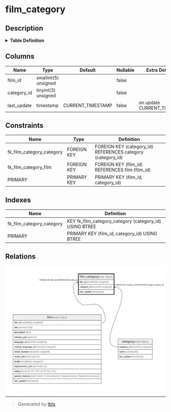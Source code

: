 # film_category

## Description

<details>
<summary><strong>Table Definition</strong></summary>

```sql
CREATE TABLE `film_category` (
  `film_id` smallint(5) unsigned NOT NULL,
  `category_id` tinyint(3) unsigned NOT NULL,
  `last_update` timestamp NOT NULL DEFAULT CURRENT_TIMESTAMP ON UPDATE CURRENT_TIMESTAMP,
  PRIMARY KEY (`film_id`,`category_id`),
  KEY `fk_film_category_category` (`category_id`),
  CONSTRAINT `fk_film_category_category` FOREIGN KEY (`category_id`) REFERENCES `category` (`category_id`) ON UPDATE CASCADE,
  CONSTRAINT `fk_film_category_film` FOREIGN KEY (`film_id`) REFERENCES `film` (`film_id`) ON UPDATE CASCADE
) ENGINE=InnoDB DEFAULT CHARSET=utf8mb4
```

</details>

## Columns

| Name | Type | Default | Nullable | Extra Definition | Children | Parents | Comment |
| ---- | ---- | ------- | -------- | ---------------- | -------- | ------- | ------- |
| film_id | smallint(5) unsigned |  | false |  |  | [film](film.md) |  |
| category_id | tinyint(3) unsigned |  | false |  |  | [category](category.md) |  |
| last_update | timestamp | CURRENT_TIMESTAMP | false | on update CURRENT_TIMESTAMP |  |  |  |

## Constraints

| Name | Type | Definition |
| ---- | ---- | ---------- |
| fk_film_category_category | FOREIGN KEY | FOREIGN KEY (category_id) REFERENCES category (category_id) |
| fk_film_category_film | FOREIGN KEY | FOREIGN KEY (film_id) REFERENCES film (film_id) |
| PRIMARY | PRIMARY KEY | PRIMARY KEY (film_id, category_id) |

## Indexes

| Name | Definition |
| ---- | ---------- |
| fk_film_category_category | KEY fk_film_category_category (category_id) USING BTREE |
| PRIMARY | PRIMARY KEY (film_id, category_id) USING BTREE |

## Relations

![er](film_category.svg)

---

> Generated by [tbls](https://github.com/k1LoW/tbls)
